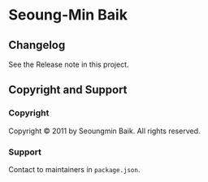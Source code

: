 # Seoung-Min Baik

## Changelog
See the Release note in this project.

## Copyright and Support
### Copyright
Copyright © 2011 by Seoungmin Baik. All rights reserved.
### Support
Contact to maintainers in `package.json`.
